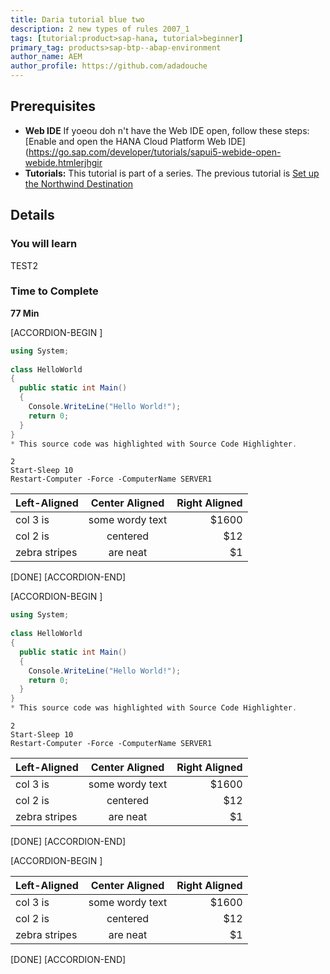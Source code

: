 ```yaml
---
title: Daria tutorial blue two
description: 2 new types of rules 2007_1
tags: [tutorial:product>sap-hana, tutorial>beginner]
primary_tag: products>sap-btp--abap-environment
author_name: AEM
author_profile: https://github.com/adadouche
---
```



## Prerequisites
 - **Web IDE** If yоеou doh n't have the Web IDE open, follow these steps: [Enable and open the HANA Cloud Platform Web IDE](https://go.sap.com/developer/tutorials/sapui5-webide-open-webide.htmlerjhgir
 - **Tutorials:** This tutorial is part of a series.  The previous tutorial is [Set up the Northwind Destination](https://go.sap.com/developer/tutorials/hcp-create-destination.html)

  
## Details
### You will learn  
TEST2

### Time to Complete
**77 Min**

[ACCORDION-BEGIN [](STEP)]

```c#
using System;
 
class HelloWorld
{
  public static int Main()
  {
    Console.WriteLine("Hello World!");
    return 0;
  }
}
* This source code was highlighted with Source Code Highlighter.
```

```PowerShall
2
Start-Sleep 10
Restart-Computer -Force -ComputerName SERVER1
```

| Left-Aligned  | Center Aligned  | Right Aligned |
| :------------ |:---------------:| -----:|
| col 3 is      | some wordy text | $1600 |
| col 2 is      | centered        |   $12 |
| zebra stripes | are neat        |    $1 |

[DONE]
[ACCORDION-END]

[ACCORDION-BEGIN [](STEP2)]

```c#
using System;
 
class HelloWorld
{
  public static int Main()
  {
    Console.WriteLine("Hello World!");
    return 0;
  }
}
* This source code was highlighted with Source Code Highlighter.
```

```PowerShall
2
Start-Sleep 10
Restart-Computer -Force -ComputerName SERVER1
```

| Left-Aligned  | Center Aligned  | Right Aligned |
| :------------ |:---------------:| -----:|
| col 3 is      | some wordy text | $1600 |
| col 2 is      | centered        |   $12 |
| zebra stripes | are neat        |    $1 |

[DONE]
[ACCORDION-END]

[ACCORDION-BEGIN [](STEP3)]


| Left-Aligned  | Center Aligned  | Right Aligned |
| :------------ |:---------------:| -----:|
| col 3 is      | some wordy text | $1600 |
| col 2 is      | centered        |   $12 |
| zebra stripes | are neat        |    $1 |

[DONE]
[ACCORDION-END]

